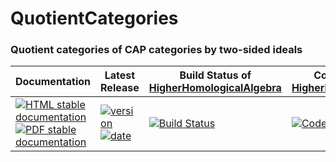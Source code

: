 <!-- BEGIN HEADER -->
# QuotientCategories

### Quotient categories of CAP categories by two-sided ideals

| Documentation | Latest Release | Build Status of [HigherHomologicalAlgebra](/../../) | Code Coverage of [HigherHomologicalAlgebra](/../../) |
| ------------- | -------------- | ------------ | ------------- |
| [![HTML stable documentation][html-img]][html-url] [![PDF stable documentation][pdf-img]][pdf-url] | [![version][version-img]][version-url] [![date][date-img]][date-url] | [![Build Status][tests-img]][tests-url] | [![Code Coverage][codecov-img]][codecov-url] |

<!-- END HEADER -->

<!-- BEGIN FOOTER -->
[html-img]: https://img.shields.io/badge/HTML-stable-blue.svg
[html-url]: https://homalg-project.github.io/HigherHomologicalAlgebra/QuotientCategories/doc/chap0_mj.html

[pdf-img]: https://img.shields.io/badge/PDF-stable-blue.svg
[pdf-url]: https://homalg-project.github.io/HigherHomologicalAlgebra/QuotientCategories/download_pdf.html

[version-img]: https://img.shields.io/endpoint?url=https://homalg-project.github.io/HigherHomologicalAlgebra/QuotientCategories/badge_version.json
[version-url]: https://homalg-project.github.io/HigherHomologicalAlgebra/QuotientCategories/view_release.html

[date-img]: https://img.shields.io/endpoint?url=https://homalg-project.github.io/HigherHomologicalAlgebra/QuotientCategories/badge_date.json
[date-url]: https://homalg-project.github.io/HigherHomologicalAlgebra/QuotientCategories/view_release.html

[tests-img]: https://github.com/homalg-project/HigherHomologicalAlgebra/workflows/Tests/badge.svg?branch=master
[tests-url]: https://github.com/homalg-project/HigherHomologicalAlgebra/actions?query=workflow%3ATests+branch%3Amaster

[codecov-img]: https://codecov.io/gh/homalg-project/HigherHomologicalAlgebra/branch/master/graph/badge.svg
[codecov-url]: https://codecov.io/gh/homalg-project/HigherHomologicalAlgebra
<!-- END FOOTER -->
